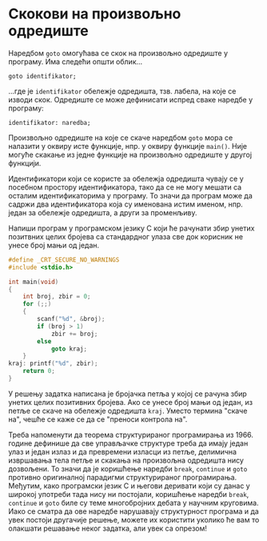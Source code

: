 # Скокови на произвољно одредиште

Наредбом `goto` омогућава се скок на произвољно одредиште у програму. Има следећи
општи облик...

```text
goto identifikator;
```

...где је `identifikator` обележје одредишта, тзв. лабела, на које се изводи скок.
Одредиште се може дефинисати испред сваке наредбе у програму:

```text
identifikator: naredba;
```

Произвољно одредиште на које се скаче наредбом `goto` мора се налазити у
оквиру исте функције, нпр. у оквиру функције `main()`. Није могуће скакање из
једне функције на произвољно одредиште у другој функцији.

Идентификатори који се користе за обележја одредишта чувају се у посебном
простору идентификатора, тако да се не могу мешати са осталим идентификаторима
у програму. То значи да програм може да садржи два идентификатора која су
именована истим именом, нпр. један за обележје одредишта, а други за
променљиву.

Напиши програм у програмском језику C који ће рачунати збир унетих позитвних
целих бројева са стандардног улаза све док корисник не унесе број мањи од
један.

```c
#define _CRT_SECURE_NO_WARNINGS
#include <stdio.h>

int main(void)
{
    int broj, zbir = 0;
    for (;;)
    {
        scanf("%d", &broj);
        if (broj > 1)
            zbir += broj;
        else
            goto kraj;
    }
kraj: printf("%d", zbir);
    return 0;
}
```

У решењу задатка написана је бројачка петља у којој се рачуна збир унетих целих
позитивних бројева. Ако се унесе број мањи од један, из петље се скаче на
обележје одредишта `kraj`. Уместо термина "скаче на", чешће се каже се да се
"преноси контрола на".

Треба напоменути да теорема структурираног програмирања из 1966. године
дефинише да све управљачке структуре треба да имају један улаз и један излаз и
да превремени изласци из петље, делимична извршавања тела петље и скакања на
произвољна одредишта нису дозвољени. То значи да је коришћење наредби `break`,
`continue` и `goto` противно оригиналној парадигми структурираног програмирања.
Међутим, како програмски језик C и његови деривати који су данас у широкој
употреби тада нису ни постојали, коришћење наредби `break`, `continue` и `goto`
биле су теме многобројних дебата у научним круговима. Иако се сматра да ове
наредбе нарушавају структурност програма и да увек постоји другачије решење,
можете их користити уколико ће вам то олакшати решавање неког задатка, али увек
са опрезом!
